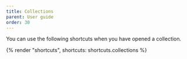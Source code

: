 ```yaml
---
title: Collections
parent: User guide
order: 30
---
```


You can use the following shortcuts when you have opened a collection.

{% render "shortcuts", shortcuts: shortcuts.collections %}
